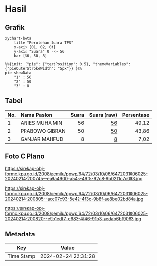 # Hasil

## Grafik

```mermaid
xychart-beta
    title "Perolehan Suara TPS"
    x-axis [01, 02, 03]
    y-axis "Suara" 0 --> 56
    bar [56, 50, 8]
```

```mermaid
%%{init: {"pie": {"textPosition": 0.5}, "themeVariables": {"pieOuterStrokeWidth": "5px"}} }%%
pie showData
    "1" : 56
    "2" : 50
    "3" : 8
```

## Tabel

| No. | Nama Paslon    | Suara | Suara (raw) | Persentase |
|:--- |:-------------- | -----:| -----------:| ----------:|
| 1   | ANIES MUHAIMIN | 56    | [56][p-1]   | 49,12      |
| 2   | PRABOWO GIBRAN | 50    | [50][p-2]   | 43,86      |
| 3   | GANJAR MAHFUD  | 8     | [8][p-3]    | 7,02       |


[p-1]: https://github.com/gigit-pemilu/pemilu-2024-64-kalimantan-timur/blob/main/pilpres/hitung-suara/sub/64-kalimantan-timur/sub/72-kota-samarinda/sub/03-samarinda-ulu/sub/1006-air-hitam/sub/025-tps/sub/paslon-1.txt
[p-2]: https://github.com/gigit-pemilu/pemilu-2024-64-kalimantan-timur/blob/main/pilpres/hitung-suara/sub/64-kalimantan-timur/sub/72-kota-samarinda/sub/03-samarinda-ulu/sub/1006-air-hitam/sub/025-tps/sub/paslon-2.txt
[p-3]: https://github.com/gigit-pemilu/pemilu-2024-64-kalimantan-timur/blob/main/pilpres/hitung-suara/sub/64-kalimantan-timur/sub/72-kota-samarinda/sub/03-samarinda-ulu/sub/1006-air-hitam/sub/025-tps/sub/paslon-3.txt

## Foto C Plano

https://sirekap-obj-formc.kpu.go.id/2008/pemilu/ppwp/64/72/03/10/06/6472031006025-20240214-200745--ea9a4900-a545-49f5-92c8-9b0211c7c093.jpg

https://sirekap-obj-formc.kpu.go.id/2008/pemilu/ppwp/64/72/03/10/06/6472031006025-20240214-200805--adc07c93-5e42-4f3c-9b8f-ae8be02bd84a.jpg

https://sirekap-obj-formc.kpu.go.id/2008/pemilu/ppwp/64/72/03/10/06/6472031006025-20240214-200820--e9b1edf7-e683-4f46-91b3-aedab6bf9063.jpg


## Metadata

| Key        | Value               |
| ---------- | ------------------- |
| Time Stamp | 2024-02-24 22:31:28 |



